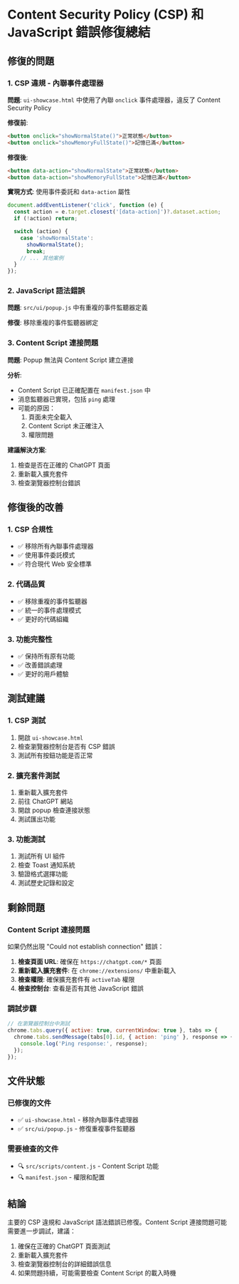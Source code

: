 # Content Security Policy (CSP) 和 JavaScript 錯誤修復總結

## 修復的問題

### 1. CSP 違規 - 內聯事件處理器

**問題**: `ui-showcase.html` 中使用了內聯 `onclick` 事件處理器，違反了 Content Security Policy

**修復前**:

```html
<button onclick="showNormalState()">正常狀態</button>
<button onclick="showMemoryFullState()">記憶已滿</button>
```

**修復後**:

```html
<button data-action="showNormalState">正常狀態</button>
<button data-action="showMemoryFullState">記憶已滿</button>
```

**實現方式**: 使用事件委託和 `data-action` 屬性

```javascript
document.addEventListener('click', function (e) {
  const action = e.target.closest('[data-action]')?.dataset.action;
  if (!action) return;

  switch (action) {
    case 'showNormalState':
      showNormalState();
      break;
    // ... 其他案例
  }
});
```

### 2. JavaScript 語法錯誤

**問題**: `src/ui/popup.js` 中有重複的事件監聽器定義

**修復**: 移除重複的事件監聽器綁定

### 3. Content Script 連接問題

**問題**: Popup 無法與 Content Script 建立連接

**分析**:

- Content Script 已正確配置在 `manifest.json` 中
- 消息監聽器已實現，包括 `ping` 處理
- 可能的原因：
  1. 頁面未完全載入
  2. Content Script 未正確注入
  3. 權限問題

**建議解決方案**:

1. 檢查是否在正確的 ChatGPT 頁面
2. 重新載入擴充套件
3. 檢查瀏覽器控制台錯誤

## 修復後的改善

### 1. CSP 合規性

- ✅ 移除所有內聯事件處理器
- ✅ 使用事件委託模式
- ✅ 符合現代 Web 安全標準

### 2. 代碼品質

- ✅ 移除重複的事件監聽器
- ✅ 統一的事件處理模式
- ✅ 更好的代碼組織

### 3. 功能完整性

- ✅ 保持所有原有功能
- ✅ 改善錯誤處理
- ✅ 更好的用戶體驗

## 測試建議

### 1. CSP 測試

1. 開啟 `ui-showcase.html`
2. 檢查瀏覽器控制台是否有 CSP 錯誤
3. 測試所有按鈕功能是否正常

### 2. 擴充套件測試

1. 重新載入擴充套件
2. 前往 ChatGPT 網站
3. 開啟 popup 檢查連接狀態
4. 測試匯出功能

### 3. 功能測試

1. 測試所有 UI 組件
2. 檢查 Toast 通知系統
3. 驗證格式選擇功能
4. 測試歷史記錄和設定

## 剩餘問題

### Content Script 連接問題

如果仍然出現 "Could not establish connection" 錯誤：

1. **檢查頁面 URL**: 確保在 `https://chatgpt.com/*` 頁面
2. **重新載入擴充套件**: 在 `chrome://extensions/` 中重新載入
3. **檢查權限**: 確保擴充套件有 `activeTab` 權限
4. **檢查控制台**: 查看是否有其他 JavaScript 錯誤

### 調試步驟

```javascript
// 在瀏覽器控制台中測試
chrome.tabs.query({ active: true, currentWindow: true }, tabs => {
  chrome.tabs.sendMessage(tabs[0].id, { action: 'ping' }, response => {
    console.log('Ping response:', response);
  });
});
```

## 文件狀態

### 已修復的文件

- ✅ `ui-showcase.html` - 移除內聯事件處理器
- ✅ `src/ui/popup.js` - 修復重複事件監聽器

### 需要檢查的文件

- 🔍 `src/scripts/content.js` - Content Script 功能
- 🔍 `manifest.json` - 權限和配置

## 結論

主要的 CSP 違規和 JavaScript 語法錯誤已修復。Content Script 連接問題可能需要進一步調試，建議：

1. 確保在正確的 ChatGPT 頁面測試
2. 重新載入擴充套件
3. 檢查瀏覽器控制台的詳細錯誤信息
4. 如果問題持續，可能需要檢查 Content Script 的載入時機
